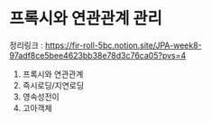 # 프록시와 연관관계 관리

정리링크 : https://fir-roll-5bc.notion.site/JPA-week8-97adf8ce5bee4623bb38e78d3c76ca05?pvs=4

1. 프록시와  연관관계
2. 즉시로딩/지연로딩
3. 영속성전이
4. 고아객체